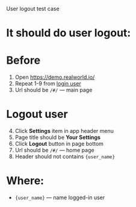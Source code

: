 User logout test case

# It should do user logout:

# Before
1. Open https://demo.realworld.io/
2. Repeat 1-9 from [login user](login_user.md)
3. Url should be `/#/` — main page

# Logout user
4. Click **Settings** item in app header menu
5. Page title should be **Your Settings**
6. Click **Logout** button in page bottom
7. Url should be `/#/` — home page
8. Header should not contains `{user_name}`

# Where:
* `{user_name}` — name logged-in user